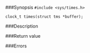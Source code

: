 ###Synopsis
`#include <sys/times.h>`

`clock_t times(struct tms *buffer);`

###Description

###Return value

###Errors